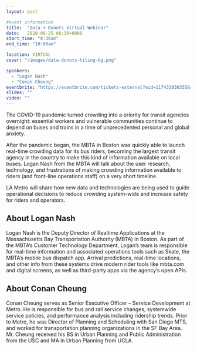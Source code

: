 ```yaml
---
layout: post

#event information
title:  "Data + Donuts Virtual Webinar"
date:   2020-08-25 08:30+0800
start_time: "8:30am"
end_time: "10:00am"

location: VIRTUAL
cover: "/images/data-donuts-tiling-bg.png"

speakers: 
  - "Logan Nash"
  - "Conan Cheung"
eventbrite: "https://eventbrite.com/tickets-external?eid=117433030355&ref=etckt"
slides: ""
video: ""
---
```


The COVID-19 pandemic turned crowding into a priority for transit agencies overnight: essential workers and vulnerable communities continue to depend on buses and trains in a time of unprecedented personal and global anxiety. 

After the pandemic began, the MBTA in Boston was quickly able to launch real-time crowding data for its bus riders, becoming the largest transit agency in the country to make this kind of information available on local buses. Logan Nash from the MBTA will talk about the user research, technology, and frustrations of making crowding information available to riders (and front-line operations staff) on a very short timeline. 

LA Metro will share how new data and technologies are being used to guide operational decisions to reduce crowding system-wide and increase safety for riders and operators. 

## About Logan Nash
Logan Nash is the Deputy Director of Realtime Applications at the Massachusetts Bay Transportation Authority (MBTA) in Boston. As part of the MBTA’s Customer Technology Department, Logan’s team is responsible for real-time information and associated operations tools such as Skate, the MBTA’s mobile bus dispatch app. Arrival predictions, real-time locations, and other info from these systems drive modern rider tools like mbta.com and digital screens, as well as third-party apps via the agency’s open APIs. 

## About Conan Cheung
Conan Cheung serves as Senior Executive Officer – Service Development at Metro. He is responsible for bus and rail service changes, systemwide service policies, and performance analysis including ridership trends. Prior to Metro, he was Director of Planning and Scheduling with San Diego MTS, and worked for transportation planning organizations in the SF Bay Area.  Mr. Cheung received his BS in Urban Planning and Public Administration from the USC and MA in Urban Planning from UCLA.